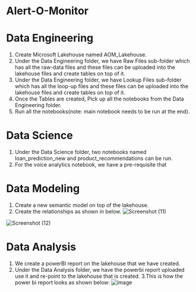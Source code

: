 # Alert-O-Monitor
# Data Engineering
1. Create Microsoft Lakehouse named AOM_Lakehouse.
2. Under the Data Engineering folder, we have Raw Files sub-folder which has all the raw-data files and these files can be uploaded into the lakehouse files and create tables on top of it.
3.  Under the Data Engineering folder, we have Lookup Files sub-folder which has all the loop-up files and these files can be uploaded into the lakehouse files and create tables on top of it.
4.  Once the Tables are created, Pick up all the notebooks from the Data Engineering folder.
5.  Run all the notebooks(note: main notebook needs to be run at the end).

# Data Science 
1.  Under the Data Science folder, two notebooks named loan_prediction_new and product_recommendations can be run.
2.  For the voice analytics notebook, we have a pre-requisite that 

# Data Modeling
1. Create a new semantic model on top of the lakehouse.
2. Create the relationships as shown in below.
![Screenshot (11)](https://github.com/shaleen410/Alert-O-Monitor/assets/160255203/04b3dcbe-e8e2-4b3c-a16d-6d11f2e4007e)

![Screenshot (12)](https://github.com/shaleen410/Alert-O-Monitor/assets/160255203/4e8312bf-d4aa-49b7-98bd-75fa186f4b10)

# Data Analysis
1. We create a powerBI report on the lakehouse that we have created.
2. Under the Data Analysis folder, we have the powerbi report uploaded use it and re-point to the lakehouse that is created.
3.This is how the power bi report looks as shown below:
 ![image](https://github.com/shaleen410/Alert-O-Monitor/assets/160255203/0129ec6f-2f84-44d3-8e20-e47a70887686)





   
